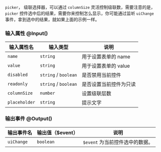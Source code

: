 `picker`， 级联选择器，可以通过 `columnSize` 灵活控制级联数，需要注意的是，`picker` 控件选中后的结果，需要你来控制怎么显示，你可能通过监听 `uiChange` 事件，拿到选中的结果，就如果上面的示例一样。

### 输入属性 @Input() 

| 输入属性名 | 输入类型  | 说明    |
| --        | --        | --        |
| `name`     | `string`   | 用于设置表单的 name |
| `value`     | `string`   | 用于设置表单的 value |
| `disabled`     | `string` / `boolean`   | 是否禁用当前控件  |
| `readonly`     | `string` / `boolean`   | 是否设置当前控件为只读  |
| `columnSize`     | `number`   | 设置级联层数  |
| `placeholder`     | `string`   | 提示文字  |

### 输出事件 @Output()

| 输出事件名 | 输出值（$event）  | 说明    |
| --        | --        | --        |
| `uiChange` | `boolean`   | `$event` 为当前控件选中的数据。  |